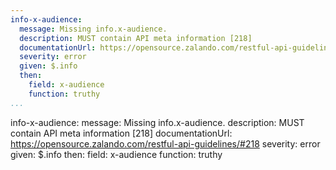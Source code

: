 ```yaml
---
info-x-audience:
  message: Missing info.x-audience.
  description: MUST contain API meta information [218]
  documentationUrl: https://opensource.zalando.com/restful-api-guidelines/#218
  severity: error
  given: $.info
  then:
    field: x-audience
    function: truthy
...
```

info-x-audience:
  message: Missing info.x-audience.
  description: MUST contain API meta information [218]
  documentationUrl: https://opensource.zalando.com/restful-api-guidelines/#218
  severity: error
  given: $.info
  then:
    field: x-audience
    function: truthy